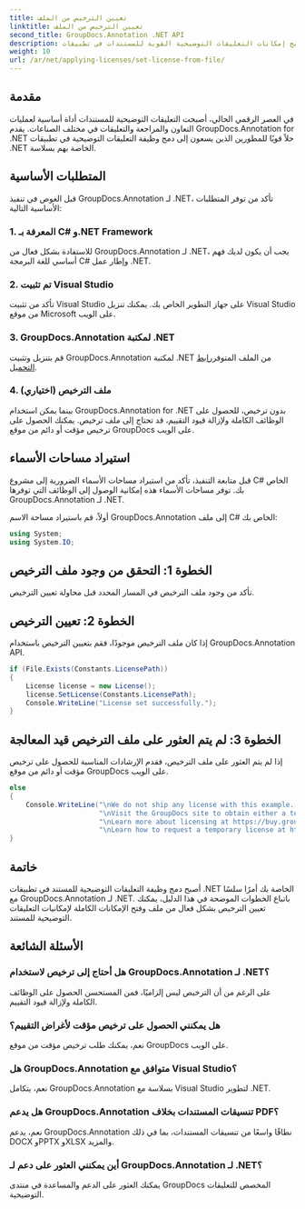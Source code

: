 ```yaml
---
title: تعيين الترخيص من الملف
linktitle: تعيين الترخيص من الملف
second_title: GroupDocs.Annotation .NET API
description: قم بدمج إمكانات التعليقات التوضيحية القوية للمستندات في تطبيقات .NET الخاصة بك بسلاسة مع GroupDocs.Annotation لـ .NET.
weight: 10
url: /ar/net/applying-licenses/set-license-from-file/
---
```

## مقدمة
في العصر الرقمي الحالي، أصبحت التعليقات التوضيحية للمستندات أداة أساسية لعمليات التعاون والمراجعة والتعليقات في مختلف الصناعات. يقدم GroupDocs.Annotation for .NET حلاً قويًا للمطورين الذين يسعون إلى دمج وظيفة التعليقات التوضيحية في تطبيقات .NET الخاصة بهم بسلاسة.
## المتطلبات الأساسية
قبل الغوص في تنفيذ GroupDocs.Annotation لـ .NET، تأكد من توفر المتطلبات الأساسية التالية:
### 1. المعرفة بـ C# و.NET Framework
للاستفادة بشكل فعال من GroupDocs.Annotation لـ .NET، يجب أن يكون لديك فهم أساسي للغة البرمجة C# وإطار عمل .NET.
### 2. تم تثبيت Visual Studio
تأكد من تثبيت Visual Studio على جهاز التطوير الخاص بك. يمكنك تنزيل Visual Studio من موقع Microsoft على الويب.
### 3. GroupDocs.Annotation لمكتبة .NET
 قم بتنزيل وتثبيت GroupDocs.Annotation لمكتبة .NET من الملف المتوفر[رابط التحميل](https://releases.groupdocs.com/annotation/net/).
### 4. ملف الترخيص (اختياري)
بينما يمكن استخدام GroupDocs.Annotation for .NET بدون ترخيص، للحصول على الوظائف الكاملة ولإزالة قيود التقييم، قد تحتاج إلى ملف ترخيص. يمكنك الحصول على ترخيص مؤقت أو دائم من موقع GroupDocs على الويب.

## استيراد مساحات الأسماء
قبل متابعة التنفيذ، تأكد من استيراد مساحات الأسماء الضرورية إلى مشروع C# الخاص بك. توفر مساحات الأسماء هذه إمكانية الوصول إلى الوظائف التي توفرها GroupDocs.Annotation لـ .NET.

أولاً، قم باستيراد مساحة الاسم GroupDocs.Annotation إلى ملف C# الخاص بك:
```csharp
using System;
using System.IO;
```
## الخطوة 1: التحقق من وجود ملف الترخيص
تأكد من وجود ملف الترخيص في المسار المحدد قبل محاولة تعيين الترخيص.
## الخطوة 2: تعيين الترخيص
إذا كان ملف الترخيص موجودًا، فقم بتعيين الترخيص باستخدام GroupDocs.Annotation API.
```csharp
if (File.Exists(Constants.LicensePath))
{
    License license = new License();
    license.SetLicense(Constants.LicensePath);
    Console.WriteLine("License set successfully.");
}
```
## الخطوة 3: لم يتم العثور على ملف الترخيص قيد المعالجة
إذا لم يتم العثور على ملف الترخيص، فقدم الإرشادات المناسبة للحصول على ترخيص مؤقت أو دائم من موقع GroupDocs على الويب.
```csharp
else
{
    Console.WriteLine("\nWe do not ship any license with this example. " +
                      "\nVisit the GroupDocs site to obtain either a temporary or permanent license. " +
                      "\nLearn more about licensing at https://buy.groupdocs.com/faqs/licensing. " +
                      "\nLearn how to request a temporary license at https://buy.groupdocs.com/temporary-license.");
}
```

## خاتمة
أصبح دمج وظيفة التعليقات التوضيحية للمستند في تطبيقات .NET الخاصة بك أمرًا سلسًا مع GroupDocs.Annotation لـ .NET. باتباع الخطوات الموضحة في هذا الدليل، يمكنك تعيين الترخيص بشكل فعال من ملف وفتح الإمكانات الكاملة لإمكانيات التعليقات التوضيحية للمستند.
## الأسئلة الشائعة
### هل أحتاج إلى ترخيص لاستخدام GroupDocs.Annotation لـ .NET؟
على الرغم من أن الترخيص ليس إلزاميًا، فمن المستحسن الحصول على الوظائف الكاملة ولإزالة قيود التقييم.
### هل يمكنني الحصول على ترخيص مؤقت لأغراض التقييم؟
نعم، يمكنك طلب ترخيص مؤقت من موقع GroupDocs على الويب.
### هل GroupDocs.Annotation متوافق مع Visual Studio؟
نعم، يتكامل GroupDocs.Annotation بسلاسة مع Visual Studio لتطوير .NET.
### هل يدعم GroupDocs.Annotation تنسيقات المستندات بخلاف PDF؟
نعم، يدعم GroupDocs.Annotation نطاقًا واسعًا من تنسيقات المستندات، بما في ذلك DOCX وPPTX وXLSX والمزيد.
### أين يمكنني العثور على دعم لـ GroupDocs.Annotation لـ .NET؟
يمكنك العثور على الدعم والمساعدة في منتدى GroupDocs المخصص للتعليقات التوضيحية.